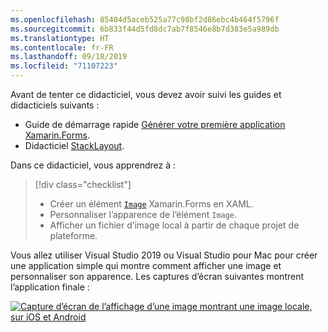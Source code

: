 ```yaml
---
ms.openlocfilehash: 85404d5aceb525a77c98bf2d86ebc4b464f5796f
ms.sourcegitcommit: 6b833f44d5fd8dc7ab7f8546e8b7d383e5a989db
ms.translationtype: HT
ms.contentlocale: fr-FR
ms.lasthandoff: 09/18/2019
ms.locfileid: "71107223"
---
```

Avant de tenter ce didacticiel, vous devez avoir suivi les guides et didacticiels suivants :

- Guide de démarrage rapide [Générer votre première application Xamarin.Forms](~/get-started/first-app/index.md).
- Didacticiel [StackLayout](~/get-started/tutorials/stacklayout/index.yml).

Dans ce didacticiel, vous apprendrez à :

> [!div class="checklist"]
>
> - Créer un élément [`Image`](xref:Xamarin.Forms.Image) Xamarin.Forms en XAML.
> - Personnaliser l’apparence de l’élément `Image`.
> - Afficher un fichier d’image local à partir de chaque projet de plateforme.

Vous allez utiliser Visual Studio 2019 ou Visual Studio pour Mac pour créer une application simple qui montre comment afficher une image et personnaliser son apparence. Les captures d’écran suivantes montrent l’application finale :

[![Capture d’écran de l’affichage d’une image montrant une image locale, sur iOS et Android](../images/local-file.png "Affichage d’une image montrant une image locale")](../images/local-file-large.png#lightbox "Affichage d’une image montrant une image locale")
